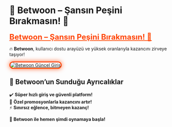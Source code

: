 # 🎯 Betwoon – Şansın Peşini Bırakmasın! 🚀  

<a href="https://cutt.ly/BetwoonLink" title="Betwoon Güncel Giriş" style="color: #ff4500; font-size: 24px; font-weight: bold;">Betwoon – Şansın Peşini Bırakmasın! 🚀</a>  

🔥 **Betwoon**, kullanıcı dostu arayüzü ve yüksek oranlarıyla kazancını zirveye taşıyor!  

<a href="https://cutt.ly/BetwoonLink" title="Betwoon Güncel Giriş">  
<img src="https://i.ibb.co/BtMhhf6/g-venligiris.jpg" alt="Betwoon Güncel Giriş" style="max-width: 100%; border: 3px solid #ff4500; border-radius: 15px; box-shadow: 0px 0px 15px rgba(255, 69, 0, 0.8);">  
</a>  

## 🚀 Betwoon’un Sunduğu Ayrıcalıklar  
✔️ **Süper hızlı giriş ve güvenli platform!**  
🎁 **Özel promosyonlarla kazancını artır!**  
⚡ **Sınırsız eğlence, bitmeyen kazanç!**  

💎 **Betwoon ile hemen şimdi oynamaya başla!**

